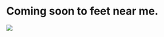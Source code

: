 <!--
id: 55904737
link: http://tumblr.atmos.org/post/55904737/coming-soon-to-feet-near-me
slug: coming-soon-to-feet-near-me
date: Wed Oct 22 2008 22:12:43 GMT-0700 (PDT)
publish: 2008-10-022
tags: 
title: Coming soon to feet near me.
-->


Coming soon to feet near me.
============================

![](http://www.tumblr.com/photo/1280/atmos/55904737/1/ZyX8Upfynfehg1uoPw467Y4N)

